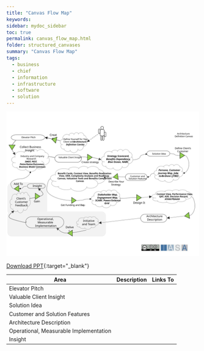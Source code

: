 ```yaml
---
title: "Canvas Flow Map"
keywords: 
sidebar: mydoc_sidebar
toc: true
permalink: canvas_flow_map.html
folder: structured_canvases
summary: "Canvas Flow Map"
tags: 
  - business
  - chief
  - information
  - infrastructure
  - software
  - solution
---
```


![image001](media/canvas_flow_map.svg)

[Download PPT](media/ppt/canvas_flow_map.ppt){:target="_blank"}

| Area                                   | Description | Links To |
| -------------------------------------- | ----------- | -------- |
| Elevator Pitch                         |             |          |
| Valuable Client Insight                |             |          |
| Solution Idea                          |             |          |
| Customer and Solution Features         |             |          |
| Architecture Description               |             |          |
| Operational, Measurable Implementation |             |          |
| Insight                                |             |          |